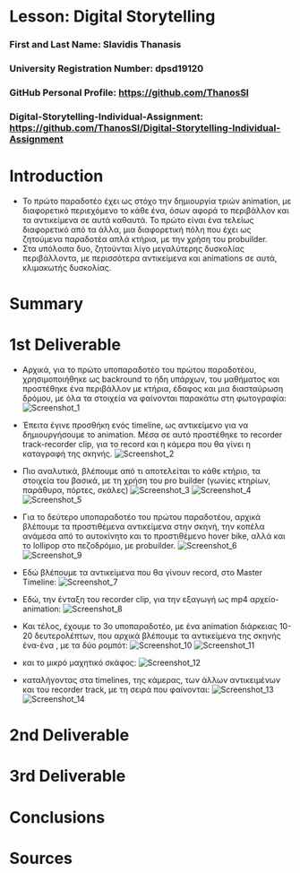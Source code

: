 # Lesson: Digital Storytelling

### First and Last Name: Slavidis Thanasis
### University Registration Number: dpsd19120
### GitHub Personal Profile: https://github.com/ThanosSl
### Digital-Storytelling-Individual-Assignment: https://github.com/ThanosSl/Digital-Storytelling-Individual-Assignment

# Introduction
- Το πρώτο παραδοτέο έχει ως στόχο την δημιουργία τριών animation, με διαφορετικό περιεχόμενο το κάθε ένα, όσων αφορά το περιβάλλον και τα αντικείμενα σε αυτά καθαυτά. Το πρώτο είναι ένα τελείως διαφορετικό από τα άλλα, μια διαφορετική πόλη που έχει ως ζητούμενα παραδοτέα απλά κτήρια, με την χρήση του probuilder.
- Στα υπόλοιπα δυο, ζητούνται λίγο μεγαλύτερης δυσκολίας περιβάλλοντα, με περισσότερα αντικείμενα και animations σε αυτά, κλιμακωτής δυσκολίας.


# Summary


# 1st Deliverable
* Αρχικά, για το πρώτο υποπαραδοτέο του πρώτου παραδοτέου, χρησιμοποιήθηκε ως backround το ήδη υπάρχων, του μαθήματος και προστέθηκε ένα περιβάλλον με κτήρια, έδαφος και μια διασταύρωση δρόμου, με όλα τα στοιχεία να φαίνονται παρακάτω στη φωτογραφία:
![Screenshot_1](https://user-images.githubusercontent.com/100956202/224790861-521f36dd-480d-4481-86c4-b1fc4bba62de.png)

* Έπειτα έγινε προσθήκη ενός timeline, ως αντικείμενο για να δημιουργήσουμε το animation. Μέσα σε αυτό προστέθηκε το recorder track-recorder clip, για το record και η κάμερα που θα γίνει η καταγραφή της σκηνής.
![Screenshot_2](https://user-images.githubusercontent.com/100956202/224790894-bb93d279-9add-4917-bb43-f175f05d965f.png)

* Πιο αναλυτικά, βλέπουμε από τι αποτελείται το κάθε κτήριο, τα στοιχεία του βασικά, με τη χρήση του pro builder (γωνίες κτηρίων, παράθυρα, πόρτες, σκάλες)
![Screenshot_3](https://user-images.githubusercontent.com/100956202/224790974-81d5df8a-2699-4434-8780-fa7585a54908.png)
![Screenshot_4](https://user-images.githubusercontent.com/100956202/224791007-38ae65f1-8812-4ff8-ab4f-67644e8266a3.png)
![Screenshot_5](https://user-images.githubusercontent.com/100956202/224791071-2db15b98-d68d-4163-902e-7882a515b0bd.png)

* Για το δεύτερο υποπαραδοτέο του πρώτου παραδοτέου, αρχικά βλέπουμε τα προστιθέμενα αντικείμενα στην σκηνή, την κοπέλα ανάμεσα από το αυτοκίνητο και το προστιθέμενο hover bike, αλλά και το lollipop στο πεζοδρόμιο, με probuilder.
![Screenshot_6](https://user-images.githubusercontent.com/100956202/224796124-54fc639b-111d-4639-9fbb-5f8dce769ff6.png)
![Screenshot_9](https://user-images.githubusercontent.com/100956202/224796164-2a7051da-3bdf-4da1-a311-0f688eb54938.png)

* Εδώ βλέπουμε τα αντικείμενα που θα γίνουν record, στο Master Timeline:
![Screenshot_7](https://user-images.githubusercontent.com/100956202/224796136-29c252e6-3596-44ca-9ee7-c4af3df8e4e3.png)

* Εδώ, την ένταξη του recorder clip, για την εξαγωγή ως mp4 αρχείο-animation:
![Screenshot_8](https://user-images.githubusercontent.com/100956202/224796151-916d49ba-6713-407f-90cf-2af31febc88c.png)

* Και τέλος, έχουμε το 3ο υποπαραδοτέο, με ένα animation διάρκειας 10-20 δευτερολέπτων, που αρχικά βλέπουμε τα αντικείμενα της σκηνής ένα-ένα , με τα δύο ρομπότ: 
![Screenshot_10](https://user-images.githubusercontent.com/100956202/227047570-0d3c1147-b644-4030-ac73-6185d7ee7a8f.png)
![Screenshot_11](https://user-images.githubusercontent.com/100956202/227047662-99ae0972-650c-4e99-aba1-605ca858a5ce.png)

* και το μικρό μαχητικό σκάφος: 
![Screenshot_12](https://user-images.githubusercontent.com/100956202/227048242-3c6aaf51-7636-47a0-81c4-a951e10bc24c.png)

* καταλήγοντας στα timelines, της κάμερας, των άλλων αντικειμένων και του recorder track, με τη σειρά που φαίνονται:
![Screenshot_13](https://user-images.githubusercontent.com/100956202/227048259-e9565311-26c1-422b-a201-67153c3604c6.png)
![Screenshot_14](https://user-images.githubusercontent.com/100956202/227048265-2ab4ed9a-d4d5-4bc3-9c6c-a5ee607a7e74.png)


# 2nd Deliverable


# 3rd Deliverable 


# Conclusions


# Sources
